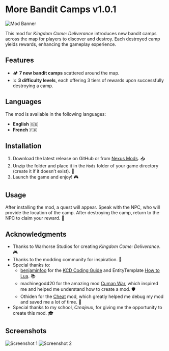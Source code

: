 # More Bandit Camps v1.0.1

![Mod Banner](https://github.com/user-attachments/assets/194a05f5-17e7-4206-8adf-3745f891314c)

This mod for *Kingdom Come: Deliverance* introduces new bandit camps across the map for players to discover and destroy. Each destroyed camp yields rewards, enhancing the gameplay experience.

## Features

- 🏕️ **7 new bandit camps** scattered around the map.
- ⚔️ **3 difficulty levels**, each offering 3 tiers of rewards upon successfully destroying a camp.

## Languages

The mod is available in the following languages:
- **English** 🇬🇧
- **French** 🇫🇷

## Installation

1. Download the latest release on GitHub or from [Nexus Mods](https://www.nexusmods.com/kingdomcomedeliverance/mods/1701). 📥
2. Unzip the folder and place it in the `Mods` folder of your game directory (create it if it doesn’t exist). 📂
3. Launch the game and enjoy! 🎮

## Usage

After installing the mod, a quest will appear. Speak with the NPC, who will provide the location of the camp. After destroying the camp, return to the NPC to claim your reward. 🎯

## Acknowledgments

- Thanks to Warhorse Studios for creating *Kingdom Come: Deliverance*. 🎮
- Thanks to the modding community for inspiration. 🙌
- Special thanks to:
    - [benjaminfoo](https://github.com/benjaminfoo) for the [KCD Coding Guide](https://github.com/benjaminfoo/kcd_coding_guide) and EntityTemplate [How to Lua](https://www.nexusmods.com/kingdomcomedeliverance/mods/1344). 📚
    - machinegod420 for the amazing mod [Cuman War](https://www.nexusmods.com/kingdomcomedeliverance/mods/1101), which inspired me and helped me understand how to create a mod. 🛡️
    - Othiden for the [Cheat](https://www.nexusmods.com/kingdomcomedeliverance/mods/106) mod, which greatly helped me debug my mod and saved me a lot of time. 🔧
- Special thanks to my school, *Creajeux*, for giving me the opportunity to create this mod. 🎓

## Screenshots

![Screenshot 1](https://github.com/user-attachments/assets/c7c8ea6a-b53e-4e8f-a29e-8acf832b4c27)
![Screenshot 2](https://github.com/user-attachments/assets/495a4d1b-bf69-4f3e-92b1-aca3d737de25)
